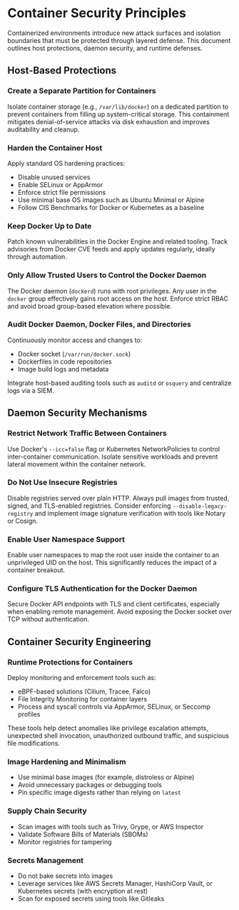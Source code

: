 # Container Security Principles

Containerized environments introduce new attack surfaces and isolation boundaries that must be protected through layered defense. This document outlines host protections, daemon security, and runtime defenses.

## Host-Based Protections

### Create a Separate Partition for Containers
Isolate container storage (e.g., `/var/lib/docker`) on a dedicated partition to prevent containers from filling up system-critical storage. This containment mitigates denial-of-service attacks via disk exhaustion and improves auditability and cleanup.

### Harden the Container Host
Apply standard OS hardening practices:

- Disable unused services
- Enable SELinux or AppArmor
- Enforce strict file permissions
- Use minimal base OS images such as Ubuntu Minimal or Alpine
- Follow CIS Benchmarks for Docker or Kubernetes as a baseline

### Keep Docker Up to Date
Patch known vulnerabilities in the Docker Engine and related tooling. Track advisories from Docker CVE feeds and apply updates regularly, ideally through automation.

### Only Allow Trusted Users to Control the Docker Daemon
The Docker daemon (`dockerd`) runs with root privileges. Any user in the `docker` group effectively gains root access on the host. Enforce strict RBAC and avoid broad group-based elevation where possible.

### Audit Docker Daemon, Docker Files, and Directories
Continuously monitor access and changes to:

- Docker socket (`/var/run/docker.sock`)
- Dockerfiles in code repositories
- Image build logs and metadata

Integrate host-based auditing tools such as `auditd` or `osquery` and centralize logs via a SIEM.

## Daemon Security Mechanisms

### Restrict Network Traffic Between Containers
Use Docker's `--icc=false` flag or Kubernetes NetworkPolicies to control inter-container communication. Isolate sensitive workloads and prevent lateral movement within the container network.

### Do Not Use Insecure Registries
Disable registries served over plain HTTP. Always pull images from trusted, signed, and TLS-enabled registries. Consider enforcing `--disable-legacy-registry` and implement image signature verification with tools like Notary or Cosign.

### Enable User Namespace Support
Enable user namespaces to map the root user inside the container to an unprivileged UID on the host. This significantly reduces the impact of a container breakout.

### Configure TLS Authentication for the Docker Daemon
Secure Docker API endpoints with TLS and client certificates, especially when enabling remote management. Avoid exposing the Docker socket over TCP without authentication.

## Container Security Engineering

### Runtime Protections for Containers
Deploy monitoring and enforcement tools such as:

- eBPF-based solutions (Cilium, Tracee, Falco)
- File Integrity Monitoring for container layers
- Process and syscall controls via AppArmor, SELinux, or Seccomp profiles

These tools help detect anomalies like privilege escalation attempts, unexpected shell invocation, unauthorized outbound traffic, and suspicious file modifications.

### Image Hardening and Minimalism

- Use minimal base images (for example, distroless or Alpine)
- Avoid unnecessary packages or debugging tools
- Pin specific image digests rather than relying on `latest`

### Supply Chain Security

- Scan images with tools such as Trivy, Grype, or AWS Inspector
- Validate Software Bills of Materials (SBOMs)
- Monitor registries for tampering

### Secrets Management

- Do not bake secrets into images
- Leverage services like AWS Secrets Manager, HashiCorp Vault, or Kubernetes secrets (with encryption at rest)
- Scan for exposed secrets using tools like Gitleaks
